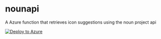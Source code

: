 # nounapi

A Azure function that retrieves icon suggestions using the noun project api

[![Deploy to Azure](http://azuredeploy.net/deploybutton.png)](https://deploy.azure.com/?repository=https://github.com/simonaco/nounapi#/form/deploy)
